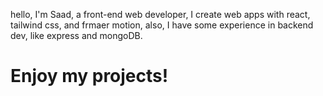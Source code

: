 hello, I'm Saad, a front-end web developer, I create web apps with react, tailwind css, and frmaer motion, also, I have some experience in backend dev, like express and mongoDB. <br /> <strong><h1> Enjoy my projects!</h1></strong>
